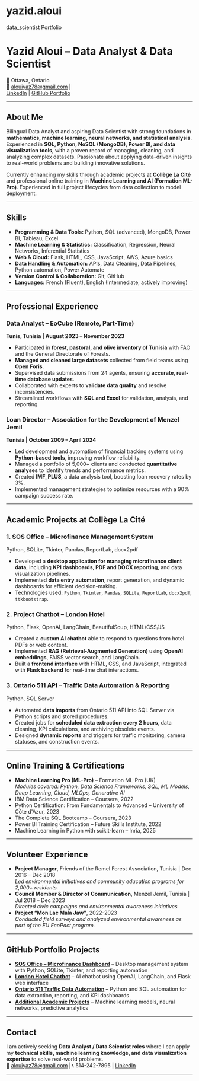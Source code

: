# yazid.aloui
 data_scientist Portfolio
 # Yazid Aloui – Data Analyst &  Data Scientist

📍 Ottawa, Ontario  
📧 alouiyaz78@gmail.com |  
[LinkedIn](https://www.linkedin.com/in/yazidaloui/) | [GitHub Portfolio](https://github.com/YazidAloui)  

---

## About Me
Bilingual Data Analyst and aspiring Data Scientist with strong foundations in **mathematics, machine learning, neural networks, and statistical analysis**. Experienced in **SQL, Python, NoSQL (MongoDB), Power BI, and data visualization tools**, with a proven record of managing, cleaning, and analyzing complex datasets. Passionate about applying data-driven insights to real-world problems and building innovative solutions.

Currently enhancing my skills through academic projects at **Collège La Cité** and professional online training in **Machine Learning and AI (Formation ML-Pro)**. Experienced in full project lifecycles from data collection to model deployment.

---

## Skills

- **Programming & Data Tools:** Python, SQL (advanced), MongoDB, Power BI, Tableau, Excel  
- **Machine Learning & Statistics:** Classification, Regression, Neural Networks, Inferential Statistics  
- **Web & Cloud:** Flask, HTML, CSS, JavaScript, AWS, Azure basics  
- **Data Handling & Automation:** APIs, Data Cleaning, Data Pipelines, Python automation, Power Automate  
- **Version Control & Collaboration:** Git, GitHub  
- **Languages:** French (Fluent), English (Intermediate, actively improving)  

---

## Professional Experience

### Data Analyst – EoCube (Remote, Part-Time)  
**Tunis, Tunisia | August 2023 – November 2023**  
- Participated in **forest, pastoral, and olive inventory of Tunisia** with FAO and the General Directorate of Forests.  
- **Managed and cleaned large datasets** collected from field teams using **Open Foris**.  
- Supervised data submissions from 24 agents, ensuring **accurate, real-time database updates**.  
- Collaborated with experts to **validate data quality** and resolve inconsistencies.  
- Streamlined workflows with **SQL and Excel** for validation, analysis, and reporting.  

### Loan Director – Association for the Development of Menzel Jemil  
**Tunisia | October 2009 – April 2024**  
- Led development and automation of financial tracking systems using **Python-based tools**, improving workflow reliability.  
- Managed a portfolio of 5,000+ clients and conducted **quantitative analyses** to identify trends and performance metrics.  
- Created **IMF_PLUS**, a data analysis tool, boosting loan recovery rates by 3%.  
- Implemented management strategies to optimize resources with a 90% campaign success rate.  

---

## Academic Projects at Collège La Cité

### 1. **SOS Office – Microfinance Management System**  
Python, SQLite, Tkinter, Pandas, ReportLab, docx2pdf  
- Developed a **desktop application for managing microfinance client data**, including **KPI dashboards, PDF and DOCX reporting**, and data visualization pipelines.  
- Implemented **data entry automation**, report generation, and dynamic dashboards for efficient decision-making.  
- Technologies used: `Python`, `Tkinter`, `Pandas`, `SQLite`, `ReportLab`, `docx2pdf`, `ttkbootstrap`.  

### 2. **Project Chatbot – London Hotel**  
Python, Flask, OpenAI, LangChain, BeautifulSoup, HTML/CSS/JS  
- Created a **custom AI chatbot** able to respond to questions from hotel PDFs or web content.  
- Implemented **RAG (Retrieval-Augmented Generation)** using **OpenAI embeddings**, FAISS vector search, and LangChain.  
- Built a **frontend interface** with HTML, CSS, and JavaScript, integrated with **Flask backend** for real-time chat interactions.  

### 3. **Ontario 511 API – Traffic Data Automation & Reporting**  
Python, SQL Server  
- Automated **data imports** from Ontario 511 API into SQL Server via Python scripts and stored procedures.  
- Created jobs for **scheduled data extraction every 2 hours**, data cleaning, KPI calculations, and archiving obsolete events.  
- Designed **dynamic reports** and triggers for traffic monitoring, camera statuses, and construction events.  

---

## Online Training & Certifications

- **Machine Learning Pro (ML-Pro)** – Formation ML-Pro (UK)  
  *Modules covered: Python, Data Science Frameworks, SQL, ML Models, Deep Learning, Cloud, MLOps, Generative AI*  
- IBM Data Science Certification – Coursera, 2022  
- Python Certification: From Fundamentals to Advanced – University of Côte d'Azur, 2023  
- The Complete SQL Bootcamp – Coursera, 2023  
- Power BI Training Certification – Future Skills Institute, 2022  
- Machine Learning in Python with scikit-learn – Inria, 2025  

---

## Volunteer Experience

- **Project Manager**, Friends of the Remel Forest Association, Tunisia | Dec 2016 – Dec 2018  
  *Led environmental initiatives and community education programs for 2,000+ residents.*  
- **Council Member & Director of Communication**, Menzel Jemil, Tunisia | Jul 2018 – Dec 2023  
  *Directed civic campaigns and environmental awareness initiatives.*  
- **Project “Mon Lac Mala Jaw”**, 2022-2023  
  *Conducted field surveys and analyzed environmental awareness as part of the EU EcoPact program.*  

---

## GitHub Portfolio Projects

- **[SOS Office – Microfinance Dashboard](#)** – Desktop management system with Python, SQLite, Tkinter, and reporting automation  
- **[London Hotel Chatbot](#)** – AI chatbot using OpenAI, LangChain, and Flask web interface  
- **[Ontario 511 Traffic Data Automation](#)** – Python and SQL automation for data extraction, reporting, and KPI dashboards  
- **[Additional Academic Projects](#)** – Machine learning models, neural networks, predictive analytics  

---

## Contact

I am actively seeking **Data Analyst / Data Scientist roles** where I can apply my **technical skills, machine learning knowledge, and data visualization expertise** to solve real-world problems.  
📧 alouiyaz78@gmail.com | 📞 514-242-7895 | [LinkedIn](https://www.linkedin.com/in/yazidaloui/)  

---

